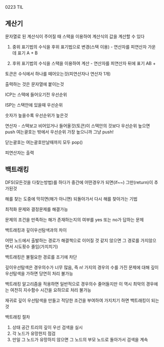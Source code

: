 0223 TIL

## 계산기

문자열로 된 계산식이 주어질 때 스택을 이용하여 계산식의 값을 계산할 수 있다

1. 중위 표기법의 수식을 후위 표기법으로 변경(스택 이용) - 연산자를 피연산자 가운데 표기 A + B

2. 후위 표기법의 수식을 스택을 이용하여 계산 - 연산자를 피연산자 뒤에 표기   AB +

토큰은 수식에서 하나를 떼어오는것(피연산자나 연산자 1개)

출력하는 것은 문자열에 붙이는것



ICP는 스택에 들어오기전 우선순위

ISP는 스택안에 있을때 우선순위

숫자가 높을수록 우선순위가 높은것

연산자 - 스택보고 비어있거나 들어올것(토큰)이 스택안의 것보다 우선순위 높으면 push  여는괄호는 밖에서 우선순위 가장 높으니까 그냥 push!

닫는괄호는 여는괄호만날때까지 모두 pop()



피연산자는 출력





## 백트래킹

DFS(모든것을 다찾는방법)를 하다가 중간에 어떤경우가 되면(if~~) 그만(return)이 추가된것

해를 찾는 도중에 막히면(해가 아니면) 되돌아가서 다시 해를 찾아가는 기법

최적화 문제와 결정문제를 해결가능

문제의 조건을 만족하는 해가 존재하는지의 여부를 yes 또는 no가 답하는 문제





백트래킹과 깊이우선탐색과의 차이

어떤 노드에서 출발하는 경로가 해결책으로 이어질 것 같지 않으면 그 경로를 가지않으면서 시도횟수 줄임(가지치기)

백트래킹은 불필요한 경로를 조기에 차단

깊이우선탐색은 경우의수가 너무 많음, 즉 n! 가지의 경우의 수를 가진 문제에 대해 깊이우선탐색을 가하면 당연히 처리 불가능

백트래킹 알고리즘을 적용하면 일반적으로 경우의수 줄어들지만 이 역시 최악의 경우에는 여전히 지수함수 시간을 요하므로 처리 불가능



재귀로 깊이 우선탐색을 만들고 적당한 조건을 부여하여 가지치기 하면 백트래킹이 되는것



백트래킹 절차

1. 상태 공간 트리의 깊이 우선 검색을 실시
2. 각 노드가 유망한지 점검
3. 만일 그 노드가 유망하지 않으면 그 노드의 부모 노드로 돌아가서 검색을 계속
